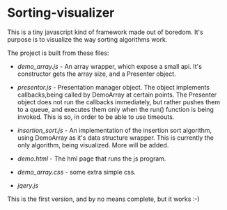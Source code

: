 Sorting-visualizer
==================

This is a tiny javascript kind of framework made out of boredom.
It's purpose is to visualize the way sorting algorithms work.

The project is built from these files:

  * _demo_array.js_ - An array wrapper, which expose a small api.
    It's constructor gets the array size, and a Presenter object.

  * _presentor.js_ - Presentation manager object. The object
    implements callbacks,being called by DemoArray at certain
    points.
    The Presenter object does not run the callbacks immediately, but
    rather pushes them to a queue, and executes them only when the
    run() function is being invoked. This is so, in order to be able to
    use timeouts.

  * _insertion_sort.js_ - An implementation of the insertion sort
    algorithm, using DemoArray as it's data structure wrapper.
    This is currently the only algorithm, being visualized.
    More will be added.

  * _demo.html_ - The hml page that runs the js program.

  * _demo_array.css_ - some extra simple css.

  * _jqery.js_

This is the first version, and by no means complete, but it works :-)




